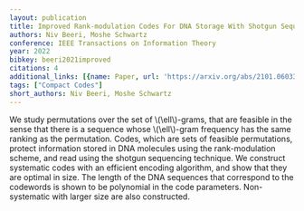```yaml
---
layout: publication
title: Improved Rank-modulation Codes For DNA Storage With Shotgun Sequencing
authors: Niv Beeri, Moshe Schwartz
conference: IEEE Transactions on Information Theory
year: 2022
bibkey: beeri2021improved
citations: 4
additional_links: [{name: Paper, url: 'https://arxiv.org/abs/2101.06033'}]
tags: ["Compact Codes"]
short_authors: Niv Beeri, Moshe Schwartz
---
```

We study permutations over the set of \\(\ell\\)-grams, that are feasible in the
sense that there is a sequence whose \\(\ell\\)-gram frequency has the same ranking
as the permutation. Codes, which are sets of feasible permutations, protect
information stored in DNA molecules using the rank-modulation scheme, and read
using the shotgun sequencing technique. We construct systematic codes with an
efficient encoding algorithm, and show that they are optimal in size. The
length of the DNA sequences that correspond to the codewords is shown to be
polynomial in the code parameters. Non-systematic with larger size are also
constructed.